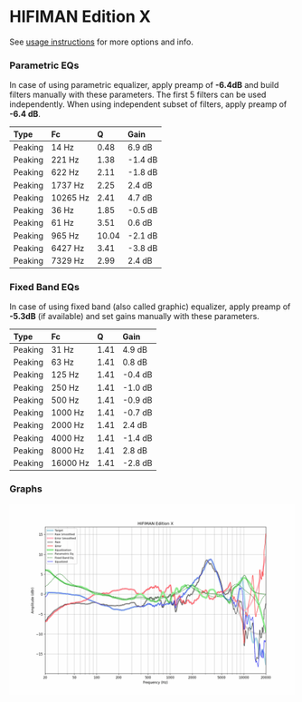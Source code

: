 # HIFIMAN Edition X
See [usage instructions](https://github.com/jaakkopasanen/AutoEq#usage) for more options and info.

### Parametric EQs
In case of using parametric equalizer, apply preamp of **-6.4dB** and build filters manually
with these parameters. The first 5 filters can be used independently.
When using independent subset of filters, apply preamp of **-6.4 dB**.

| Type    | Fc       |     Q | Gain    |
|:--------|:---------|:------|:--------|
| Peaking | 14 Hz    |  0.48 | 6.9 dB  |
| Peaking | 221 Hz   |  1.38 | -1.4 dB |
| Peaking | 622 Hz   |  2.11 | -1.8 dB |
| Peaking | 1737 Hz  |  2.25 | 2.4 dB  |
| Peaking | 10265 Hz |  2.41 | 4.7 dB  |
| Peaking | 36 Hz    |  1.85 | -0.5 dB |
| Peaking | 61 Hz    |  3.51 | 0.6 dB  |
| Peaking | 965 Hz   | 10.04 | -2.1 dB |
| Peaking | 6427 Hz  |  3.41 | -3.8 dB |
| Peaking | 7329 Hz  |  2.99 | 2.4 dB  |

### Fixed Band EQs
In case of using fixed band (also called graphic) equalizer, apply preamp of **-5.3dB**
(if available) and set gains manually with these parameters.

| Type    | Fc       |    Q | Gain    |
|:--------|:---------|:-----|:--------|
| Peaking | 31 Hz    | 1.41 | 4.9 dB  |
| Peaking | 63 Hz    | 1.41 | 0.8 dB  |
| Peaking | 125 Hz   | 1.41 | -0.4 dB |
| Peaking | 250 Hz   | 1.41 | -1.0 dB |
| Peaking | 500 Hz   | 1.41 | -0.9 dB |
| Peaking | 1000 Hz  | 1.41 | -0.7 dB |
| Peaking | 2000 Hz  | 1.41 | 2.4 dB  |
| Peaking | 4000 Hz  | 1.41 | -1.4 dB |
| Peaking | 8000 Hz  | 1.41 | 2.8 dB  |
| Peaking | 16000 Hz | 1.41 | -2.8 dB |

### Graphs
![](./HIFIMAN%20Edition%20X.png)